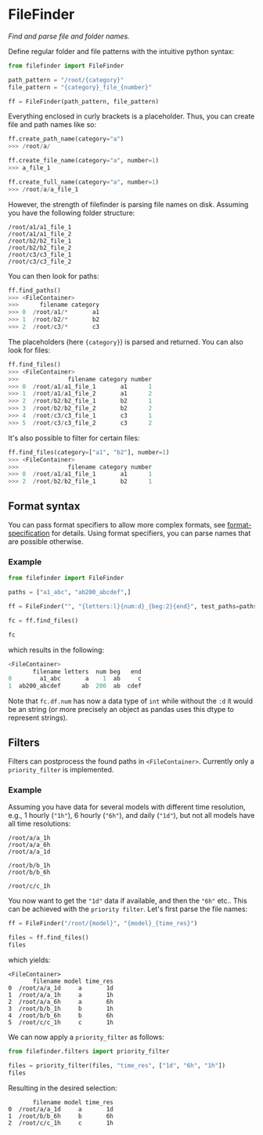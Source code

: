 # FileFinder

_Find and parse file and folder names._

Define regular folder and file patterns with the intuitive python syntax:

```python
from filefinder import FileFinder

path_pattern = "/root/{category}"
file_pattern = "{category}_file_{number}"

ff = FileFinder(path_pattern, file_pattern)
```

Everything enclosed in curly brackets is a placeholder. Thus, you can create file and
path names like so:

```python
ff.create_path_name(category="a")
>>> /root/a/

ff.create_file_name(category="a", number=1)
>>> a_file_1

ff.create_full_name(category="a", number=1)
>>> /root/a/a_file_1
```

However, the strength of filefinder is parsing file names on disk. Assuming you have the
following folder structure:

```
/root/a1/a1_file_1
/root/a1/a1_file_2
/root/b2/b2_file_1
/root/b2/b2_file_2
/root/c3/c3_file_1
/root/c3/c3_file_2
```

You can then look for paths:

```python
ff.find_paths()
>>> <FileContainer>
>>>      filename category
>>> 0  /root/a1/*       a1
>>> 1  /root/b2/*       b2
>>> 2  /root/c3/*       c3
```
The placeholders (here `{category}`) is parsed and returned. You can also look for
files:

```python
ff.find_files()
>>> <FileContainer>
>>>              filename category number
>>> 0  /root/a1/a1_file_1       a1      1
>>> 1  /root/a1/a1_file_2       a1      2
>>> 2  /root/b2/b2_file_1       b2      1
>>> 3  /root/b2/b2_file_2       b2      2
>>> 4  /root/c3/c3_file_1       c3      1
>>> 5  /root/c3/c3_file_2       c3      2
```

It's also possible to filter for certain files:
```python
ff.find_files(category=["a1", "b2"], number=1)
>>> <FileContainer>
>>>              filename category number
>>> 0  /root/a1/a1_file_1       a1      1
>>> 2  /root/b2/b2_file_1       b2      1
```

## Format syntax

You can pass format specifiers to allow more complex formats, see
[format-specification](https://github.com/r1chardj0n3s/parse#format-specification) for details.
Using format specifiers, you can parse names that are possible otherwise.

### Example

```python
from filefinder import FileFinder

paths = ["a1_abc", "ab200_abcdef",]

ff = FileFinder("", "{letters:l}{num:d}_{beg:2}{end}", test_paths=paths)

fc = ff.find_files()

fc
```

which results in the following:

```python
<FileContainer>
       filename letters  num beg   end
0        a1_abc       a    1  ab     c
1  ab200_abcdef      ab  200  ab  cdef
```

Note that `fc.df.num` has now a data type of `int` while without the `:d` it would be an
string (or more precisely an object as pandas uses this dtype to represent strings).


## Filters

Filters can postprocess the found paths in `<FileContainer>`. Currently only a `priority_filter`
is implemented.

### Example

Assuming you have data for several models with different time resolution, e.g., 1 hourly
(`"1h"`), 6 hourly (`"6h"`), and daily (`"1d"`), but not all models have all time resolutions:

```
/root/a/a_1h
/root/a/a_6h
/root/a/a_1d

/root/b/b_1h
/root/b/b_6h

/root/c/c_1h
```

You now want to get the `"1d"` data if available, and then the `"6h"` etc.. This can be achieved with the `priority filter`. Let's first parse the file names:

```python
ff = FileFinder("/root/{model}", "{model}_{time_res}")

files = ff.find_files()
files
```

which yields:

```
<FileContainer>
       filename model time_res
0  /root/a/a_1d     a       1d
1  /root/a/a_1h     a       1h
2  /root/a/a_6h     a       6h
3  /root/b/b_1h     b       1h
4  /root/b/b_6h     b       6h
5  /root/c/c_1h     c       1h
```

We can now apply a `priority_filter` as follows:

```python
from filefinder.filters import priority_filter

files = priority_filter(files, "time_res", ["1d", "6h", "1h"])
files
```

Resulting in the desired selection:

```
       filename model time_res
0  /root/a/a_1d     a       1d
1  /root/b/b_6h     b       6h
2  /root/c/c_1h     c       1h
```
